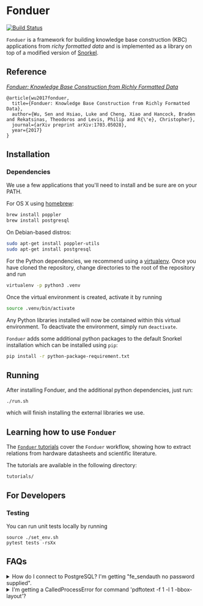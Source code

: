 # Fonduer

[![Build Status](https://travis-ci.com/SenWu/fonduer.svg?token=T3shSHjcJk8kMbzHEY7Z&branch=master)](https://travis-ci.com/SenWu/fonduer)

`Fonduer` is a framework for building knowledge base construction (KBC)
applications from _richy formatted data_ and is implemented as a library on
top of a modified version of [Snorkel](https://hazyresearch.github.io/snorkel/).

## Reference

_[Fonduer: Knowledge Base Construction from Richly Formatted Data](https://arxiv.org/abs/1703.05028)_

```
@article{wu2017fonduer,
  title={Fonduer: Knowledge Base Construction from Richly Formatted Data},
  author={Wu, Sen and Hsiao, Luke and Cheng, Xiao and Hancock, Braden and Rekatsinas, Theodoros and Levis, Philip and R{\'e}, Christopher},
  journal={arXiv preprint arXiv:1703.05028},
  year={2017}
}
```

## Installation

### Dependencies

We use a few applications that you'll need to install and be sure are on your
PATH.

For OS X using [homebrew](https://brew.sh):

```bash
brew install poppler
brew install postgresql
```

On Debian-based distros:

```bash
sudo apt-get install poppler-utils
sudo apt-get install postgresql
```

For the Python dependencies, we recommend using a
[virtualenv](https://virtualenv.pypa.io/en/stable/). Once you have cloned the
repository, change directories to the root of the repository and run

```bash
virtualenv -p python3 .venv
```

Once the virtual environment is created, activate it by running

```bash
source .venv/bin/activate
```

Any Python libraries installed will now be contained within this virtual
environment. To deactivate the environment, simply run `deactivate`.

`Fonduer` adds some additional python packages to the default Snorkel
installation which can be installed using `pip`:

```bash
pip install -r python-package-requirement.txt
```

## Running

After installing Fonduer, and the additional python dependencies, just run:

```
./run.sh
```

which will finish installing the external libraries we use.

## Learning how to use `Fonduer`

The [`Fonduer`
tutorials](https://github.com/SenWu/fonduer/tree/master/tutorials) cover the
`Fonduer` workflow, showing how to extract relations from hardware datasheets
and scientific literature.

The tutorials are available in the following directory:

```
tutorials/
```

## For Developers

### Testing

You can run unit tests locally by running

```
source ./set_env.sh
pytest tests -rsXx
```

## FAQs

<details><summary>How do I connect to PostgreSQL? I'm getting "fe_sendauth no
password supplied".</summary><br>

There are [four main
ways](https://dba.stackexchange.com/questions/14740/how-to-use-psql-with-no-password-prompt)
to deal with entering passwords when you connect to your PostgreSQL database:

1. Set the `PGPASSWORD` environment variable
   ```
   PGPASSWORD=<pass> psql -h <host> -U <user>
   ```
2. Using a [.pgpass file to store the
   password](http://www.postgresql.org/docs/current/static/libpq-pgpass.html).
3. Setting the users to [trust
   authentication](https://www.postgresql.org/docs/current/static/auth-methods.html#AUTH-TRUST)
   in the pg_hba.conf file. This makes local development easy, but probably
   isn't suitable for multiuser environments. You can find your hba file
   location by running `psql`, then querying
   ```
   SHOW hba_file;
   ```
4. Put the username and password in the connection URI:
   ```
   postgres://user:pw@localhost:5432/...
   ```

</details>

<details>
<summary>I'm getting a CalledProcessError for command 'pdftotext -f 1 -l 1
-bbox-layout'?</summary><br>

Are you using Ubuntu 14.04 (or older)? Fonduer requires `poppler-utils` to be
[version `0.36.0` or greater](https://poppler.freedesktop.org/releases.html).
Otherwise, the `-bbox-layout` option is not available for `pdftotext`.

If you must use Ubuntu 14.04, you can [install
manually](https://poppler.freedesktop.org). As an example, to install `0.53.0`:

```bash
sudo apt-get install build-essential checkinstall
wget poppler.freedesktop.org/poppler-0.53.0.tar.xz
tar -xf ./poppler-0.53.0.tar.xz
cd poppler-0.53.0
./configure
make
sudo checkinstall
```
We highly recommend using at least Ubuntu 16.04 though, as we haven't done
testing on 14.04 or older.
</details>
